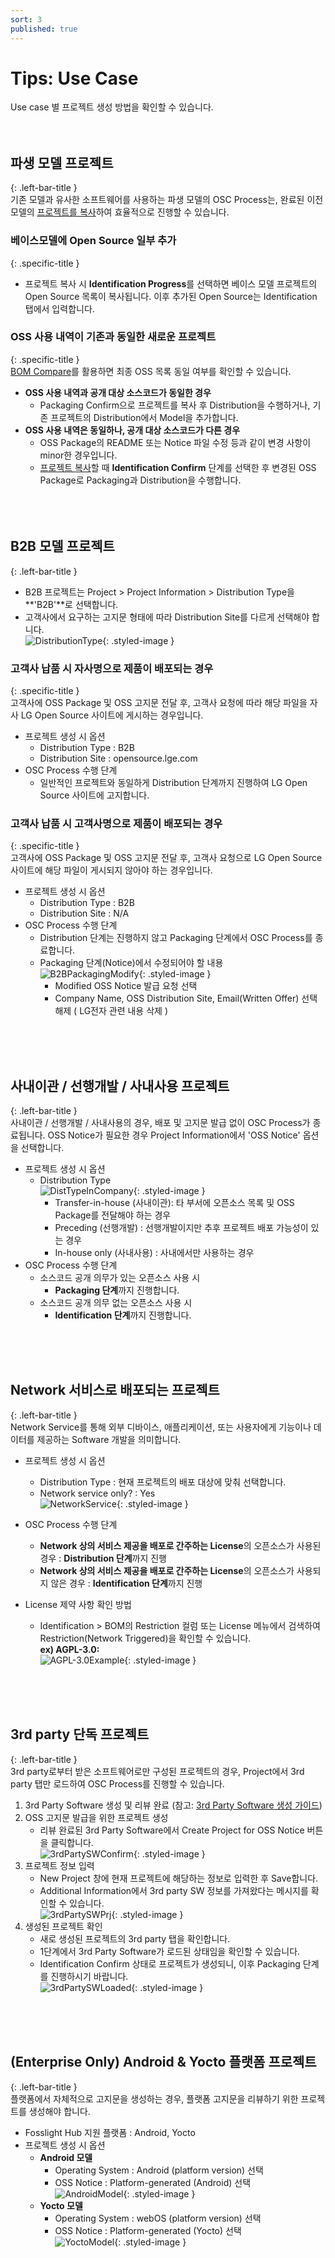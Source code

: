 ```yaml
---
sort: 3
published: true
---
```


# Tips: Use Case
Use case 별 프로젝트 생성 방법을 확인할 수 있습니다.  
<br><br>

## 파생 모델 프로젝트  
{: .left-bar-title }  
기존 모델과 유사한 소프트웨어를 사용하는 파생 모델의 OSC Process는, 
완료된 이전 모델의 [프로젝트를 복사](https://fosslight.org/hub-guide/tips/2_project/2_using_project_info/#project-%EB%B3%B5%EC%82%AC)하여 효율적으로 진행할 수 있습니다.  

### 베이스모델에 Open Source 일부 추가  
{: .specific-title }  
- 프로젝트 복사 시 **Identification Progress**를 선택하면 베이스 모델 프로젝트의 Open Source 목록이 복사됩니다. 이후 추가된 Open Source는 Identification 탭에서 입력합니다.    

### OSS 사용 내역이 기존과 동일한 새로운 프로젝트  
{: .specific-title }  
[BOM Compare](https://fosslight.org/hub-guide/tips/2_project/2_using_project_info/#bom-compare)를 활용하면 최종 OSS 목록 동일 여부를 확인할 수 있습니다.<br>
- **OSS 사용 내역과 공개 대상 소스코드가 동일한 경우**  
  - Packaging Confirm으로 프로젝트를 복사 후 Distribution을 수행하거나, 기존 프로젝트의 Distribution에서 Model을 추가합니다.     
- **OSS 사용 내역은 동일하나, 공개 대상 소스코드가 다른 경우**
  - OSS Package의 README 또는 Notice 파일 수정 등과 같이 변경 사항이 minor한 경우입니다.  
  - [프로젝트 복사](https://fosslight.org/hub-guide/tips/2_project/2_using_project_info/#project-%EB%B3%B5%EC%82%AC)할 때 **Identification Confirm** 단계를 선택한 후 변경된 OSS Package로 Packaging과 Distribution을 수행합니다.  
<br><br><br>  

## B2B 모델 프로젝트  
{: .left-bar-title }  
- B2B 프로젝트는 Project > Project Information > Distribution Type을 **'B2B'**로 선택합니다.  
- 고객사에서 요구하는 고지문 형태에 따라 Distribution Site를 다르게 선택해야 합니다.<br>
  ![DistributionType](../images/usecase/dist_type/distribution_type_site.png){: .styled-image } 
   
### 고객사 납품 시 자사명으로 제품이 배포되는 경우    
{: .specific-title }  
고객사에 OSS Package 및 OSS 고지문 전달 후, 고객사 요청에 따라 해당 파일을 자사 LG Open Source 사이트에 게시하는 경우입니다.  
- 프로젝트 생성 시 옵션    
    - Distribution Type : B2B   
    - Distribution Site : opensource.lge.com   
- OSC Process 수행 단계 
    - 일반적인 프로젝트와 동일하게 Distribution 단계까지 진행하여 LG Open Source 사이트에 고지합니다.
  

### 고객사 납품 시 고객사명으로 제품이 배포되는 경우  
{: .specific-title }      
고객사에 OSS Package 및 OSS 고지문 전달 후, 고객사 요청으로 LG Open Source 사이트에 해당 파일이 게시되지 않아야 하는 경우입니다.  
- 프로젝트 생성 시 옵션    
  - Distribution Type : B2B  
  - Distribution Site : N/A    
- OSC Process 수행 단계  
    - Distribution 단계는 진행하지 않고 Packaging 단계에서 OSC Process를 종료합니다.  
    - Packaging 단계(Notice)에서 수정되어야 할 내용  
        ![B2BPackagingModify](../images/usecase/dist_type/b2b_packaging_modify.png){: .styled-image }  
        - Modified OSS Notice 발급 요청 선택    
        - Company Name, OSS Distribution Site, Email(Written Offer) 선택 해제 ( LG전자 관련 내용 삭제 )      

<br><br><br>

## 사내이관 / 선행개발 / 사내사용 프로젝트  
{: .left-bar-title }  
사내이관 / 선행개발 / 사내사용의 경우, 배포 및 고지문 발급 없이 OSC Process가 종료됩니다. OSS Notice가 필요한 경우 Project Information에서 'OSS Notice' 옵션을 선택합니다.  
- 프로젝트 생성 시 옵션  
    - Distribution Type  
    ![DistTypeInCompany](../images/usecase/dist_type/distribution_type.png){: .styled-image }  
        - Transfer-in-house (사내이관): 타 부서에 오픈소스 목록 및 OSS Package를 전달해야 하는 경우  
        - Preceding (선행개발) : 선행개발이지만 추후 프로젝트 배포 가능성이 있는 경우  
        - In-house only (사내사용) : 사내에서만 사용하는 경우   
- OSC Process 수행 단계
    - 소스코드 공개 의무가 있는 오픈소스 사용 시  
        - **Packaging 단계**까지 진행합니다.  
    - 소스코드 공개 의무 없는 오픈소스 사용 시  
        - **Identification 단계**까지 진행합니다.  
  
<br><br><br>

## Network 서비스로 배포되는 프로젝트  
{: .left-bar-title }  
Network Service를 통해 외부 디바이스, 애플리케이션, 또는 사용자에게 기능이나 데이터를 제공하는 Software 개발을 의미합니다.   
- 프로젝트 생성 시 옵션  
    - Distribution Type : 현재 프로젝트의 배포 대상에 맞춰 선택합니다.  
    - Network service only? : Yes  
    ![NetworkService](../images/usecase/dist_type/network_service_yes.png){: .styled-image }      
- OSC Process 수행 단계   
    - **Network 상의 서비스 제공을 배포로 간주하는 License**의 오픈소스가 사용된 경우 : **Distribution 단계**까지 진행   
    - **Network 상의 서비스 제공을 배포로 간주하는 License**의 오픈소스가 사용되지 않은 경우 : **Identification 단계**까지 진행   


- License 제약 사항 확인 방법 
    - Identification > BOM의 Restriction 컬럼 또는 License 메뉴에서 검색하여 Restriction(Network Triggered)을 확인할 수 있습니다.  
    **ex) AGPL-3.0:** <br/>
    ![AGPL-3.0Example](../images/usecase/dist_type/network_restriction.png){: .styled-image } 

<br><br><br>

## 3rd party 단독 프로젝트     
{: .left-bar-title }     
3rd party로부터 받은 소프트웨어로만 구성된 프로젝트의 경우, Project에서 3rd party 탭만 로드하여 OSC Process를 진행할 수 있습니다.<br>   
1. 3rd Party Software 생성 및 리뷰 완료 (참고: [3rd Party Software 생성 가이드](../../menu/5_third-party.md))  
2. OSS 고지문 발급을 위한 프로젝트 생성    
    - 리뷰 완료된 3rd Party Software에서 Create Project for OSS Notice 버튼을 클릭합니다.  
    ![3rdPartySWConfirm](../images/usecase/dist_type/3rdsw_only.png){: .styled-image }   
3. 프로젝트 정보 입력  
    - New Project 창에 현재 프로젝트에 해당하는 정보로 입력한 후 Save합니다.  
    - Additional Information에서 3rd party SW 정보를 가져왔다는 메시지를 확인할 수 있습니다.  
    ![3rdPartySWPrj](../images/usecase/dist_type/3rdsw_new_prj.png){: .styled-image } 
4. 생성된 프로젝트 확인  
    - 새로 생성된 프로젝트의 3rd party 탭을 확인합니다.  
    - 1단계에서 3rd Party Software가 로드된 상태임을 확인할 수 있습니다.  
    - Identification Confirm 상태로 프로젝트가 생성되니, 이후 Packaging 단계를 진행하시기 바랍니다.   
    ![3rdPartySWLoaded](../images/usecase/dist_type/3rdsw_prj_loaded.png){: .styled-image } 

<br><br><br>

## (Enterprise Only) Android & Yocto 플랫폼 프로젝트  
{: .left-bar-title }  
플랫폼에서 자체적으로 고지문을 생성하는 경우, 플랫폼 고지문을 리뷰하기 위한 프로젝트를 생성해야 합니다.
- Fosslight Hub 지원 플랫폼 : Android, Yocto  
- 프로젝트 생성 시 옵션  
    - **Android 모델**  
        - Operating System : Android (platform version) 선택  
        - OSS Notice : Platform-generated (Android) 선택  
        ![AndroidModel](../images/usecase/dist_type/android_prj.png){: .styled-image }  
    - **Yocto 모델**  
        - Operating System : webOS (platform version) 선택  
        - OSS Notice : Platform-generated (Yocto) 선택  
        ![YoctoModel](../images/usecase/dist_type/yocto_prj.png){: .styled-image }  

 <br><br><br>  